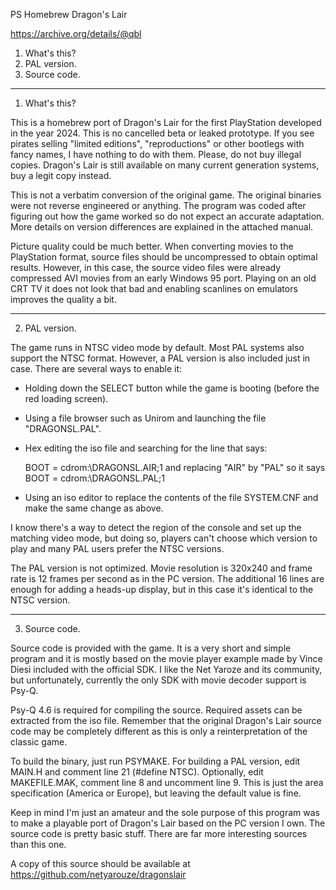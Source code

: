 PS Homebrew Dragon's Lair

https://archive.org/details/@qbl


1. What's this?
2. PAL version.
3. Source code.

----------------

1. What's this?

This is a homebrew port of Dragon's Lair for the first PlayStation developed in the year 2024. This is no cancelled beta or leaked prototype. If you see pirates selling "limited editions", "reproductions" or other bootlegs with fancy names, I have nothing to do with them. Please, do not buy illegal copies. Dragon's Lair is still available on many current generation systems, buy a legit copy instead.

This is not a verbatim conversion of the original game. The original binaries were not reverse engineered or anything. The program was coded after figuring out how the game worked so do not expect an accurate adaptation. More details on version differences are explained in the attached manual.

Picture quality could be much better. When converting movies to the PlayStation format, source files should be uncompressed to obtain optimal results. However, in this case, the source video files were already compressed AVI movies from an early Windows 95 port. Playing on an old CRT TV it does not look that bad and enabling scanlines on emulators improves the quality a bit.

----------------

2. PAL version.

The game runs in NTSC video mode by default. Most PAL systems also support the NTSC format. However, a PAL version is also included just in case. There are several ways to enable it:

- Holding down the SELECT button while the game is booting (before the red loading screen).

- Using a file browser such as Unirom and launching the file "DRAGONSL.PAL".

- Hex editing the iso file and searching for the line that says:

	BOOT = cdrom:\DRAGONSL.AIR;1
	and replacing "AIR" by "PAL" so it says
	BOOT = cdrom:\DRAGONSL.PAL;1

- Using an iso editor to replace the contents of the file SYSTEM.CNF and make the same change as above.

I know there's a way to detect the region of the console and set up the matching video mode, but doing so, players can't choose which version to play and many PAL users prefer the NTSC versions.

The PAL version is not optimized. Movie resolution is 320x240 and frame rate is 12 frames per second as in the PC version. The additional 16 lines are enough for adding a heads-up display, but in this case it's identical to the NTSC version.

----------------

3. Source code.

Source code is provided with the game. It is a very short and simple program and it is mostly based on the movie player example made by Vince Diesi included with the official SDK. I like the Net Yaroze and its community, but unfortunately, currently the only SDK with movie decoder support is Psy-Q.

Psy-Q 4.6 is required for compiling the source. Required assets can be extracted from the iso file. Remember that the original Dragon's Lair source code may be completely different as this is only a reinterpretation of the classic game.

To build the binary, just run PSYMAKE. For building a PAL version, edit MAIN.H and comment line 21 (#define NTSC). Optionally, edit MAKEFILE.MAK, comment line 8 and uncomment line 9. This is just the area specification (America or Europe), but leaving the default value is fine.

Keep in mind I'm just an amateur and the sole purpose of this program was to make a playable port of Dragon's Lair based on the PC version I own. The source code is pretty basic stuff. There are far more interesting sources than this one.

A copy of this source should be available at https://github.com/netyarouze/dragonslair
